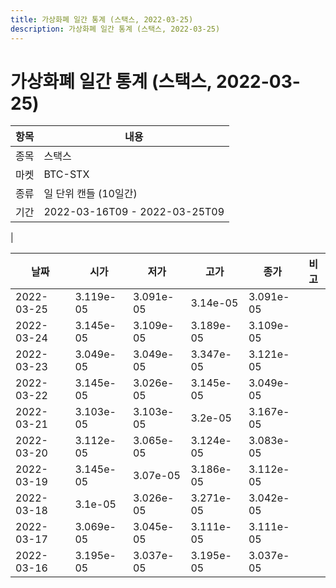 ```yaml
---
title: 가상화폐 일간 통계 (스택스, 2022-03-25)
description: 가상화폐 일간 통계 (스택스, 2022-03-25)
---
```


가상화폐 일간 통계 (스택스, 2022-03-25)
===

|항목|내용|
|--|--|
|종목|스택스|
|마켓|BTC-STX|
|종류|일 단위 캔들 (10일간)|
|기간|2022-03-16T09 - 2022-03-25T09
|

|날짜|시가|저가|고가|종가|비고|
|--|--|--|--|--|--|
|2022-03-25|3.119e-05|3.091e-05|3.14e-05|3.091e-05|    |
|2022-03-24|3.145e-05|3.109e-05|3.189e-05|3.109e-05|    |
|2022-03-23|3.049e-05|3.049e-05|3.347e-05|3.121e-05|    |
|2022-03-22|3.145e-05|3.026e-05|3.145e-05|3.049e-05|    |
|2022-03-21|3.103e-05|3.103e-05|3.2e-05|3.167e-05|    |
|2022-03-20|3.112e-05|3.065e-05|3.124e-05|3.083e-05|    |
|2022-03-19|3.145e-05|3.07e-05|3.186e-05|3.112e-05|    |
|2022-03-18|3.1e-05|3.026e-05|3.271e-05|3.042e-05|    |
|2022-03-17|3.069e-05|3.045e-05|3.111e-05|3.111e-05|    |
|2022-03-16|3.195e-05|3.037e-05|3.195e-05|3.037e-05|    |
